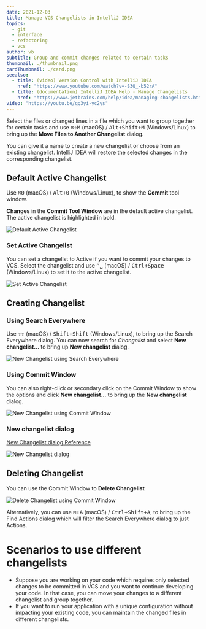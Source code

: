 ```yaml
---
date: 2021-12-03
title: Manage VCS Changelists in IntelliJ IDEA
topics:
  - git
  - interface
  - refactoring
  - vcs
author: vb
subtitle: Group and commit changes related to certain tasks
thumbnail: ./thumbnail.png
cardThumbnail: ./card.png
seealso:
  - title: (video) Version Control with IntelliJ IDEA
    href: "https://www.youtube.com/watch?v=-S3Q_-b52rA"
  - title: (documentation) IntelliJ IDEA Help - Manage Changelists
    href: "https://www.jetbrains.com/help/idea/managing-changelists.html"
video: "https://youtu.be/gg3yi-yc2ys"
---
```


Select the files or changed lines in a file which you want to group together for certain tasks and use <kbd>⌘⇧M</kbd> (macOS) / <kbd>Alt+Shift+M</kbd> (Windows/Linux) to bring up the **Move Files to Another Changelist** dialog.

You can give it a name to create a new changelist or choose from an existing changelist. IntelliJ IDEA will restore the selected changes in the corresponding changelist.

## Default Active Changelist

Use <kbd>⌘0</kbd> (macOS) / <kbd>Alt+0</kbd> (Windows/Linux), to show the **Commit** tool window.

**Changes** in the **Commit Tool Window** are in the default active changelist. The active changelist is highlighted in bold.

![Default Active Changelist](default-active-changelist.png)

### Set Active Changelist

You can set a changelist to Active if you want to commit your changes to VCS. Select the changelist and use <kbd>⌃␣</kbd> (macOS) / <kbd>Ctrl+Space</kbd> (Windows/Linux) to set it to the active changelist.

![Set Active Changelist](set-active-changelist-ctrl-space.png)

## Creating Changelist

### Using Search Everywhere

Use <kbd>⇧⇧</kbd> (macOS) / <kbd>Shift+Shift</kbd> (Windows/Linux), to bring up the Search Everywhere dialog. You can now search for _Changelist_ and select **New changelist...** to bring up **New changelist** dialog.

![New Changelist using Search Everywhere](create-change-list-using-search-everywhere.png)

### Using Commit Window

You can also right-click or secondary click on the Commit Window to show the options and click **New changelist...** to bring up the **New changelist** dialog.

![New Changelist using Commit Window](new-changelist-using-commit-window.png)

### New changelist dialog

[New Changelist dialog Reference](https://www.jetbrains.com/help/idea/2021.2/new-changelist-dialog.html)

![New Changelist dialog](new-changelist.png)

## Deleting Changelist

You can use the Commit Window to **Delete Changelist**

![Delete Changelist using Commit Window](delete-changelist-using-commit-window.png)

Alternatively, you can use <kbd>⌘⇧A</kbd> (macOS) / <kbd>Ctrl+Shift+A</kbd>, to bring up the Find Actions dialog which will filter the Search Everywhere dialog to just Actions.

# Scenarios to use different changelists

- Suppose you are working on your code which requires only selected changes to be committed in VCS and you want to continue developing your code. In that case, you can move your changes to a different changelist and group together.
- If you want to run your application with a unique configuration without impacting your existing code, you can maintain the changed files in different changelists.
